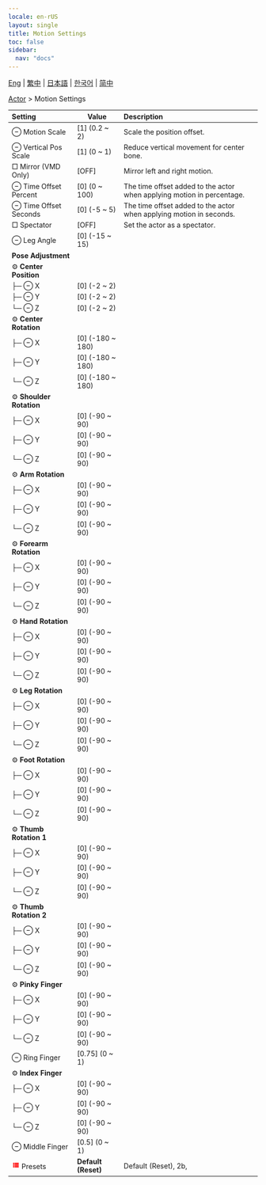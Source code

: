 ```yaml
---
locale: en-rUS
layout: single
title: Motion Settings
toc: false
sidebar:
  nav: "docs"
---
```

[Eng](/dancexr/menu/2025.4/actor/actor_motion) | [繁中](/tw/dancexr/menu/2025.4/actor/actor_motion) | [日本語](/jp/dancexr/menu/2025.4/actor/actor_motion) | [한국어](/kr/dancexr/menu/2025.4/actor/actor_motion) | [简中](/zh/dancexr/menu/2025.4/actor/actor_motion)

[Actor](../menu#Actor) > Motion Settings



| Setting | Value | Description |
| :--- | --- | :--- |
|  ⊖ Motion Scale| [1] (0.2 ~ 2) | Scale the position offset.
|  ⊖ Vertical Pos Scale| [1] (0 ~ 1) | Reduce vertical movement for center bone.
|  □ Mirror (VMD Only)| [OFF] | Mirror left and right motion.
|  ⊖ Time Offset Percent| [0] (0 ~ 100) | The time offset added to the actor when applying motion in percentage.
|  ⊖ Time Offset Seconds| [0] (-5 ~ 5) | The time offset added to the actor when applying motion in seconds.
|  □ Spectator| [OFF] | Set the actor as a spectator.
|  ⊖ Leg Angle| [0] (-15 ~ 15) | 
|  <b>Pose Adjustment</b>|| 
|  ⚙️ <b>Center Position</b>| | 
| ├─ ⊖ X| [0] (-2 ~ 2) | 
| ├─ ⊖ Y| [0] (-2 ~ 2) | 
| └─ ⊖ Z| [0] (-2 ~ 2) | 
|  ⚙️ <b>Center Rotation</b>| | 
| ├─ ⊖ X| [0] (-180 ~ 180) | 
| ├─ ⊖ Y| [0] (-180 ~ 180) | 
| └─ ⊖ Z| [0] (-180 ~ 180) | 
|  ⚙️ <b>Shoulder Rotation</b>| | 
| ├─ ⊖ X| [0] (-90 ~ 90) | 
| ├─ ⊖ Y| [0] (-90 ~ 90) | 
| └─ ⊖ Z| [0] (-90 ~ 90) | 
|  ⚙️ <b>Arm Rotation</b>| | 
| ├─ ⊖ X| [0] (-90 ~ 90) | 
| ├─ ⊖ Y| [0] (-90 ~ 90) | 
| └─ ⊖ Z| [0] (-90 ~ 90) | 
|  ⚙️ <b>Forearm Rotation</b>| | 
| ├─ ⊖ X| [0] (-90 ~ 90) | 
| ├─ ⊖ Y| [0] (-90 ~ 90) | 
| └─ ⊖ Z| [0] (-90 ~ 90) | 
|  ⚙️ <b>Hand Rotation</b>| | 
| ├─ ⊖ X| [0] (-90 ~ 90) | 
| ├─ ⊖ Y| [0] (-90 ~ 90) | 
| └─ ⊖ Z| [0] (-90 ~ 90) | 
|  ⚙️ <b>Leg Rotation</b>| | 
| ├─ ⊖ X| [0] (-90 ~ 90) | 
| ├─ ⊖ Y| [0] (-90 ~ 90) | 
| └─ ⊖ Z| [0] (-90 ~ 90) | 
|  ⚙️ <b>Foot Rotation</b>| | 
| ├─ ⊖ X| [0] (-90 ~ 90) | 
| ├─ ⊖ Y| [0] (-90 ~ 90) | 
| └─ ⊖ Z| [0] (-90 ~ 90) | 
|  ⚙️ <b>Thumb Rotation 1</b>| | 
| ├─ ⊖ X| [0] (-90 ~ 90) | 
| ├─ ⊖ Y| [0] (-90 ~ 90) | 
| └─ ⊖ Z| [0] (-90 ~ 90) | 
|  ⚙️ <b>Thumb Rotation 2</b>| | 
| ├─ ⊖ X| [0] (-90 ~ 90) | 
| ├─ ⊖ Y| [0] (-90 ~ 90) | 
| └─ ⊖ Z| [0] (-90 ~ 90) | 
|  ⚙️ <b>Pinky Finger</b>| | 
| ├─ ⊖ X| [0] (-90 ~ 90) | 
| ├─ ⊖ Y| [0] (-90 ~ 90) | 
| └─ ⊖ Z| [0] (-90 ~ 90) | 
|  ⊖ Ring Finger| [0.75] (0 ~ 1) | 
|  ⚙️ <b>Index Finger</b>| | 
| ├─ ⊖ X| [0] (-90 ~ 90) | 
| ├─ ⊖ Y| [0] (-90 ~ 90) | 
| └─ ⊖ Z| [0] (-90 ~ 90) | 
|  ⊖ Middle Finger| [0.5] (0 ~ 1) | 
| <img src="/images/icon/ic_list.png" alt="list icon"/> Presets| **Default (Reset)** | Default (Reset), 2b,  |
